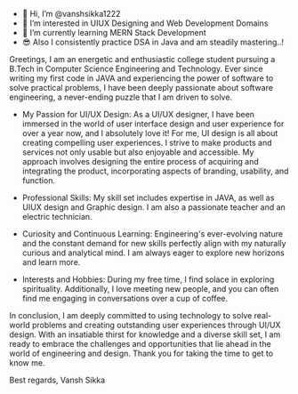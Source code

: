 - 👋 Hi, I’m @vanshsikka1222
- 👀 I’m interested in UIUX Designing and Web Development Domains
- 🌱 I’m currently learning MERN Stack Development
- 😎 Also I consistently practice DSA in Java and am steadily mastering..!


Greetings,
I am an energetic and enthusiastic college student pursuing a B.Tech in Computer Science Engineering and Technology. Ever since writing my first code in JAVA and experiencing the power of software to solve practical problems, I have been deeply passionate about software engineering, a never-ending puzzle that I am driven to solve.

- My Passion for UI/UX Design:
As a UI/UX designer, I have been immersed in the world of user interface design and user experience for over a year now, and I absolutely love it! For me, UI design is all about creating compelling user experiences. I strive to make products and services not only usable but also enjoyable and accessible. My approach involves designing the entire process of acquiring and integrating the product, incorporating aspects of branding, usability, and function.

- Professional Skills:
My skill set includes expertise in JAVA, as well as UIUX design and Graphic design. I am also a passionate teacher and an electric technician.

- Curiosity and Continuous Learning:
Engineering's ever-evolving nature and the constant demand for new skills perfectly align with my naturally curious and analytical mind. I am always eager to explore new horizons and learn more.

- Interests and Hobbies:
During my free time, I find solace in exploring spirituality. Additionally, I love meeting new people, and you can often find me engaging in conversations over a cup of coffee.

In conclusion, I am deeply committed to using technology to solve real-world problems and creating outstanding user experiences through UI/UX design. With an insatiable thirst for knowledge and a diverse skill set, I am ready to embrace the challenges and opportunities that lie ahead in the world of engineering and design.
Thank you for taking the time to get to know me.

Best regards,
Vansh Sikka

<!---
vanshsikka1222/vanshsikka1222 is a ✨ special ✨ repository because its `README.md` (this file) appears on your GitHub profile.
You can click the Preview link to take a look at your changes.
--->
